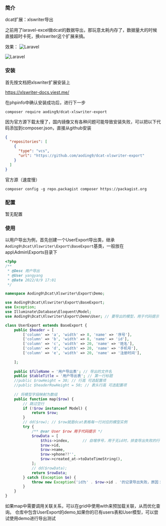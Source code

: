 ### 简介

dcat扩展：xlswriter导出

之前用了laravel-excel做dcat的数据导出，那玩意太耗内存了，数据量大的时候直接超时卡死，换xlswriter这个扩展来搞。



效果：
![Laravel](https://cdn.learnku.com/uploads/images/202306/08/78338/1EjVb0begV.png!large)

![Laravel](https://cdn.learnku.com/uploads/images/202306/08/78338/PKyLtlX9DV.png!large)

### 安装

首先按文档把xlswriter扩展安装上

https://xlswriter-docs.viest.me/

在phpinfo中确认安装成功后，进行下一步

`composer require aoding9/dcat-xlswriter-export`

因为官方源下载太慢了，国内镜像又有各种问题可能导致安装失败，可以把以下代码添加到composer.json，直接从github安装
```json
{
  "repositories": [
    {
      "type": "vcs",
      "url": "https://github.com/aoding9/dcat-xlswriter-export"
    }
  ]
}
```

官方源（速度慢）

`composer config -g repo.packagist composer https://packagist.org`


### 配置

暂无配置




### 使用
以用户导出为例，首先创建一个UserExport导出类，继承`Aoding9\Dcat\Xlswriter\Export\BaseExport`基类，一般放在app\Admin\Exports目录下
```php
<?php
/**
 * @Desc 用户导出
 * @User yangyang
 * @Date 2022/8/9 17:01
 */

namespace Aoding9\Dcat\Xlswriter\Export\Demo;

use Aoding9\Dcat\Xlswriter\Export\BaseExport;
use Exception;
use Illuminate\Database\Eloquent\Model;
use Aoding9\Dcat\Xlswriter\Export\Demo\User; // 要导出的模型，用于代码提示

class UserExport extends BaseExport {
    public $header = [
        ['column' => 'a', 'width' => 8, 'name' => '序号'],
        ['column' => 'b', 'width' => 8, 'name' => 'id'],
        ['column' => 'c', 'width' => 20, 'name' => '姓名'],
        ['column' => 'd', 'width' => 20, 'name' => '手机号'],
        ['column' => 'e', 'width' => 20, 'name' => '注册时间'],
    
    ];
    
    public $fileName = '用户导出表'; // 导出的文件名
    public $tableTitle = '用户导出表'; // 第一行标题
    //public $rowHeight = 30; // 行高 可选配置项
    //public $headerRowHeight = 50; // 表头行高 可选配置项
    
    // 将模型字段映射为数组
    public function map($row) {
        // 跳过空行
        if (!$row instanceof Model) {
            return $row;
        }
        // dd($row); // $row就是dcat表格每一行对应的模型实例
        try {
            /** @var User $row 用于代码提示 */
            $rowData = [
                $this->index,      // 自增序号，用于无id时，排查导出失败的行
                $row->id,
                $row->name,
                $row->phone??'',
                $row->created_at->toDateTimeString(),
            ];
            // dd($rowData);
            return $rowData;
        } catch (Exception $e) {
            throw new Exception('id为' . $row->id . '的记录导出失败，原因：' . $e->getMessage());
        }
    }
}


```
如果map中需要调用关联关系，可以在grid中使用with来预加载关联，从而优化查询。
仓库中包含UserExport的demo,如果你的已有users表和User模型，可以尝试使用demo进行导出测试

